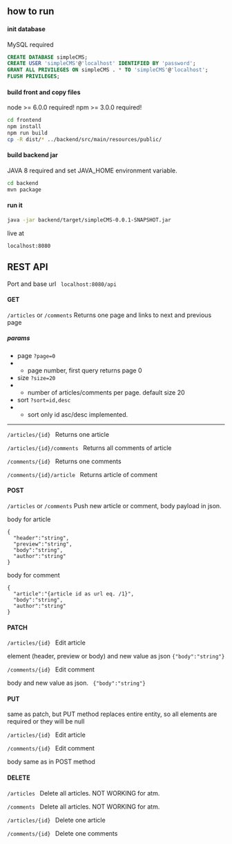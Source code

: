 ## how to run 
#### init database
MySQL required
```sql
CREATE DATABASE simpleCMS;
CREATE USER 'simpleCMS'@'localhost' IDENTIFIED BY 'password';
GRANT ALL PRIVILEGES ON simpleCMS . * TO 'simpleCMS'@'localhost';
FLUSH PRIVILEGES;
```
#### build front and copy files
node >= 6.0.0 required!
npm >= 3.0.0 required!
```bash
cd frontend
npm install
npm run build
cp -R dist/* ../backend/src/main/resources/public/
```
#### build backend jar
JAVA 8 required and set JAVA_HOME environment variable.
```bash
cd backend
mvn package
```
#### run it
```bash
java -jar backend/target/simpleCMS-0.0.1-SNAPSHOT.jar
```
live at
```
localhost:8080
```

## REST API
Port and base url ``` localhost:8080/api```

#### GET
```/articles```  or ```/comments```  Returns one page and links to next and previous page

##### params
* page ```?page=0```
* * page number, first query returns page 0
* size ```?size=20```
* * number of articles/comments per page. default size 20
* sort ```?sort=id,desc```
* * sort only id asc/desc implemented.
---------------
```/articles/{id} ``` Returns one article

```/articles/{id}/comments ``` Returns all comments of article

```/comments/{id} ``` Returns one comments

```/comments/{id}/article ``` Returns article of comment

#### POST
```/articles```  or ```/comments```  Push new article or comment, body payload in json.

body for article
```
{
  "header":"string",
  "preview":"string",
  "body":"string",
  "author":"string"
}
```
body for comment
```
{
  "article":"{article id as url eq. /1}",
  "body":"string",
  "author":"string"
}
```
#### PATCH
```/articles/{id} ``` Edit article

element (header, preview or body) and new value as json ```{"body":"string"}```

```/comments/{id} ``` Edit comment

body and new value as json. ``` {"body":"string"}```

#### PUT
same as patch, but PUT method replaces entire entity, so all elements are required or they will be null

```/articles/{id} ``` Edit article

```/comments/{id} ``` Edit comment

body same as in POST method

#### DELETE 
```/articles ``` Delete all articles. NOT WORKING for atm.

```/comments ``` Delete all articles. NOT WORKING for atm.

```/articles/{id} ``` Delete one article

```/comments/{id} ``` Delete one comments

